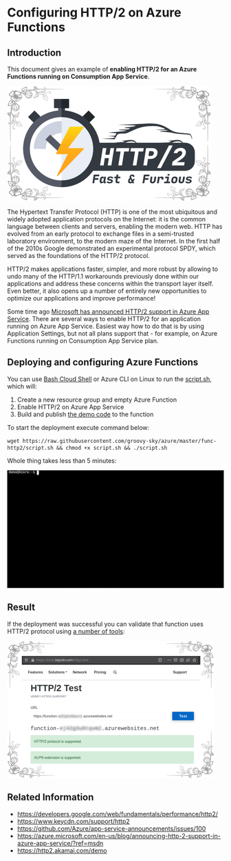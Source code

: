 # Configuring HTTP/2 on Azure Functions

## Introduction

This document gives an example of **enabling HTTP/2 for an Azure Functions running on Consumption App Service**.  

![](/images/func-az-ip/http2_func_logo.png)

The Hypertext Transfer Protocol (HTTP) is one of the most ubiquitous and widely adopted application protocols on the Internet: it is the common language between clients and servers, enabling the modern web. HTTP has evolved from an early protocol to exchange files in a semi-trusted laboratory environment, to the modern maze of the Internet. In the first half of the 2010s Google demonstrated an experimental protocol SPDY, which served as the foundations of the HTTP/2 protocol. 

HTTP/2 makes applications faster, simpler, and more robust by allowing to undo many of the HTTP/1.1 workarounds previously done within our applications and address these concerns within the transport layer itself. Even better, it also opens up a number of entirely new opportunities to optimize our applications and improve performance!

Some time ago [Microsoft has announced HTTP/2 support in Azure App Service](https://azure.microsoft.com/en-us/blog/announcing-http-2-support-in-azure-app-service/?ref=msdn). There are several ways to enable HTTP/2 for an application running on Azure App Service. Easiest way how to do that is by using Application Settings, but not all plans support that - for example, on Azure Functions running on Consumption App Service plan. 

## Deploying and configuring Azure Functions

You can use [Bash Cloud Shell](https://docs.microsoft.com/en-us/azure/cloud-shell/overview) or Azure CLI on Linux to run the [script.sh](https://raw.githubusercontent.com/groovy-sky/azure/master/func-http2/script.sh), which will:

1. Create a new resource group and empty Azure Function
2. Enable HTTP/2 on Azure App Service
3. Build and publish [the demo code](https://github.com/groovy-sky/azure-func-go-handler/blob/master/Function/GoCustomHandler.go) to the function 

To start the deployment execute command below:

```
wget https://raw.githubusercontent.com/groovy-sky/azure/master/func-http2/script.sh && chmod +x script.sh && ./script.sh
```

Whole thing takes less than 5 minutes:

![](/images/func-az-ip/function_http2_configuration.gif)

## Result

If the deployment was successful you can validate that function uses HTTP/2 protocol using [a number of tools](https://edit.co.uk/blog/test-website-supports-http2-0/):

![](/images/func-az-ip/http2_website_check.png)

## Related Information

* https://developers.google.com/web/fundamentals/performance/http2/
* https://www.keycdn.com/support/http2
* https://github.com/Azure/app-service-announcements/issues/100
* https://azure.microsoft.com/en-us/blog/announcing-http-2-support-in-azure-app-service/?ref=msdn
* https://http2.akamai.com/demo
